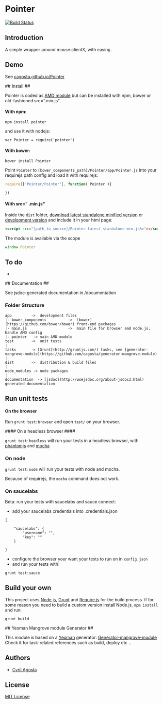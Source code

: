 # Pointer  
[![Build Status](https://secure.travis-ci.org/cagosta/Pointer.png?branch=master)](https://travis-ci.org/cagosta/Pointer)


## Introduction ##

A simple wrapper around mouse.clientX, with easing.



## Demo ##
See [cagosta.github.io/Pointer](http://cagosta.github.io/Pointer) 

## Install ##

Pointer is coded as [AMD module](http://requirejs.org/docs/whyamd.html) but can be installed with npm, bower or old-fashioned src=".min.js".

#### With npm: ####

```
npm install pointer
```

and use it with nodejs: 
```
var Pointer = require('pointer')
```

#### With bower: ####

``` 
bower install Pointer
```

Point `Pointer` to `[bower_components_path]/Pointer/app/Pointer.js` into your requirejs path config 
and load it with requirejs:  

```javascript
require(['Pointer/Pointer'], function( Pointer ){

})
```


#### With src=" .min.js" ####


Inside the `dist` folder, [download latest standalone minified version](https://raw.github.com/cagosta/Pointer/master/dist/Pointer-latest-standalone-min.js) or [development version](https://raw.github.com/cagosta/Pointer/master/dist/Pointer-latest-standalone.js) and include it in your html page:

```html
<script src="[path_to_source]/Pointer-latest-standalone-min.js%>"></script>
```

The module is available via the scope 

```javascript
window.Pointer
```

## To do ##

*  

## Documentation ##

See jsdoc-generated documentation in /documentation  

### Folder Structure ###

    app         ->  development files
    |- bower_components          ->  [bower](https://github.com/bower/bower) front-end packages
    |- main.js                   ->  main file for browser and node.js, handle AMD config
    |- pointer   -> main AMD module
    test        ->  unit tests
    |
    tasks       -> [Grunt](http://gruntjs.com/) tasks, see [generator-mangrove-module](https://github.com/cagosta/generator-mangrove-module)
    |
    dist        ->  distribution & build files
    |
    node_modules -> node packages
    |
    documentation  -> [jsdoc](http://usejsdoc.org/about-jsdoc3.html) generated documentation 


## Run unit tests ##

#### On the browser ####

Run `grunt test:browser` and open `test/` on your browser.

#### On a headless browser ####

`grunt test:headless` will run your tests in a headless browser, with [phantomjs](http://phantomjs.org/) and [mocha](http://visionmedia.github.io/mocha/)

### On node ####

`grunt test:node` will run your tests with node and mocha.  

Because of requirejs, the `mocha` command does not work.


### On saucelabs ####

Beta: run your tests with saucelabs and sauce connect:  
- add your saucelabs credentials into .credentials.json 
```
{
 
    "saucelabs": {
        "username": "",
        "key": ""
    }   

}
```
- configure the browser your want your tests to run on in `config.json`  
- and run your tests with:  
```
grunt test:sauce
```


## Build your own ##

This project uses [Node.js](http://nodejs.org/), [Grunt](http://gruntjs.com/) and [Require.js](http://requirejs.org/docs/optimization.html) for the build process. If for some reason you need to build a custom version install Node.js, `npm install` and run:

    grunt build

## Yeoman Mangrove module Generator ##

This module is based on a [Yeoman](https://github.com/yeoman/yeoman/wiki/Getting-Started) generator: [Generator-mangrove-module](https://github.com/cagosta/generator-mangrove-module)  
Check it for task-related references such as build, deploy etc ..


## Authors ##
* [Cyril Agosta](https://github.com/cagosta)


## License ##

[MIT License](http://www.opensource.org/licenses/mit-license.php)

